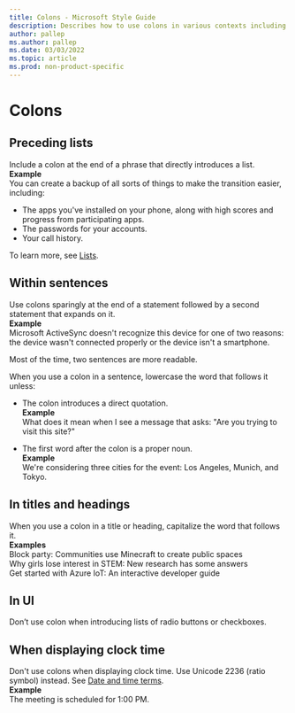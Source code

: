 ```yaml
---
title: Colons - Microsoft Style Guide
description: Describes how to use colons in various contexts including preceding lists, within sentences, in titles and headings, in UI, and when displaying clock time.
author: pallep
ms.author: pallep
ms.date: 03/03/2022
ms.topic: article
ms.prod: non-product-specific
---
```


# Colons

## Preceding lists

Include a colon at the end of a phrase that directly introduces a list.<br />
**Example**  
You can create a backup of all sorts of things to make the transition easier, including: 

  - The apps you've installed on your phone, along with high scores and progress from participating apps. 
  - The passwords for your accounts. 
  - Your call history. 

To learn more, see [Lists](~/scannable-content/lists.md).

## Within sentences

Use colons sparingly at the end of a statement followed by a second statement that expands on it.<br />
**Example**  
Microsoft ActiveSync doesn't recognize this device for one of two reasons:
the device wasn't connected properly or the device isn't a
smartphone.

Most of the time, two sentences are more readable.

When you use a colon in a sentence, lowercase the word that follows it unless:

  - The colon introduces a direct quotation.  
    **Example** <br />What does it mean when I see a message that asks: "Are you trying to visit this site?"  
    
  - The first word after the colon is a proper noun.  
    **Example** <br />We're considering three cities for the event: Los Angeles, Munich, and Tokyo. 
    
## In titles and headings  

When you use a colon in a title or heading, capitalize the word that follows it.  
**Examples**  
Block party: Communities use Minecraft to create public spaces  
Why girls lose interest in STEM: New research has some answers  
Get started with Azure IoT: An interactive developer guide  

## In UI

Don’t use colon when introducing lists of radio buttons or checkboxes.

## When displaying clock time

Don't use colons when displaying clock time. Use Unicode 2236 (ratio symbol) instead. See [Date and time terms](/style-guide/a-z-word-list-term-collections/term-collections/date-time-terms).<br />
**Example**<br />
The meeting is scheduled for 1∶00 PM.
